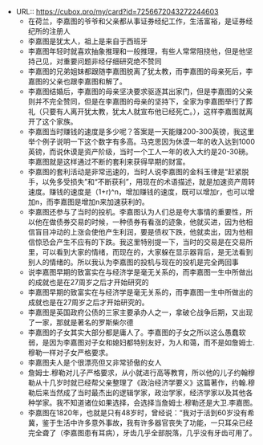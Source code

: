 - URL:: https://cubox.pro/my/card?id=7256672043272244603
    - 在荷兰，李嘉图的爷爷和父亲都从事证券经纪工作，生活富裕，是证券经纪所的注册人
    - 李嘉图是犹太人，祖上是来自于西班牙
    - 李嘉图年轻时就喜欢抽象推理和一般推理，有些人常常阻挠他，但是他坚持己见，对重要问题非经仔细研究绝不赞同
    - 李嘉图的兄弟姐妹都跟随李嘉图脱离了犹太教，而李嘉图的母亲死后，李嘉图的父亲也跟李嘉图和解了。
    - 李嘉图结婚后，李嘉图的母亲坚决要求驱逐其出家门，但是李嘉图的父亲则并不完全赞同，但是在李嘉图的母亲的坚持下，全家为李嘉图举行了葬礼（只要有人离开犹太教，犹太人就宣布他已经死亡。），这样李嘉图就离开了这个家族。
    - 李嘉图当时赚钱的速度是多少呢？答案是一天能赚200-300英镑，我这里举个例子说明一下这个数字有多高。马克思因为休谟一年的收入达到1000英镑，而说休谟是资产阶级，当时一个工人一年的收入大约是20-30磅。李嘉图就是这样通过不断的套利来获得早期的财富。
    - 李嘉图的套利活动是非常迅速的，当时人说李嘉图的金科玉律是“赶紧脱手，以免多受损失”和“不断获利”，用现在的术语描述，就是加速资产周转速度。赚钱的速度是（1+r)^n，增加赚钱的速度，既可以增加r，也可以增加n，而李嘉图是增加n来加速获利的。
    - 李嘉图还参与了当时的投机。李嘉图认为人们总是夸大事情的重要性，所以他在做债券交易的时候，一种债券有看涨的迹象，他就买进，因为他相信盲目冲动的上涨会使他产生利润，要是债权下跌，他就卖出，因为他相信惊恐会产生不应有的下跌。我这里特别提一下，当时的交易是在交易所里，可以看到大家的情绪，而现在的，大家躲在显示器背后，是无法看到别人的情绪的。所以我认为李嘉图的投机与现在的投机是完全两回事
    - 说李嘉图早期的致富实在与经济学是毫无关系的，而李嘉图一生中所做出的成就也是在27周岁之后才开始研究的
    - 李嘉图早期的致富实在与经济学是毫无关系的，而李嘉图一生中所做出的成就也是在27周岁之后才开始研究的。
    - 李嘉图是英国政府公债的三家主要承办人之一，拿破仑战争后期，又出现了一家，那就是著名的罗斯柴尔德
    - 李嘉图的子女其实大部分都是庸人了。李嘉图的子女之所以这么愚蠢软弱，是因为李嘉图对子女和媳妇都特别友好，为人和蔼，而不是如詹姆士.穆勒一样对子女严格要求。
    - 李嘉图夫人是个很漂亮但又非常骄傲的女人
    - 詹姆士.穆勒对儿子严格要求，从小就进行高等教育，所以他的儿子约翰穆勒从十几岁时就已经帮父亲整理了《政治经济学要义》这篇著作，约翰.穆勒后来当然成了当时最杰出的逻辑学家，政治学家，经济学家以及其他各种学家。我不知道诸位如果选择，会选择当詹姆士.穆勒还是大卫.李嘉图。
    - 李嘉图在1820年，也就是只有48岁时，曾经说：“我对于活到60岁没有希冀，鉴于生活中许多意外事故，我有许多器官丧失了功能，一只耳朵已经完全聋了（李嘉图患有耳病），牙齿几乎全部脱落，几乎没有牙齿可用了。
